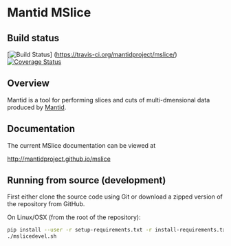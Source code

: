 # Mantid MSlice

## Build status
[![Build Status](https://travis-ci.org/mantidproject/mslice.svg?branch=master)] (https://travis-ci.org/mantidproject/mslice/)
[![Coverage Status](https://coveralls.io/repos/github/mantidproject/mslice/badge.svg?branch=master)](https://coveralls.io/github/mantidproject/mslice?branch=master)

## Overview

Mantid is a tool for performing slices and cuts of multi-dmensional data produced by
[Mantid](http://www.mantidproject.org).

## Documentation

The current MSlice documentation can be viewed at

http://mantidproject.github.io/mslice

## Running from source (development)

First either clone the source code using Git or download a zipped version of the repository from GitHub.

On Linux/OSX (from the root of the repository):

```sh
pip install --user -r setup-requirements.txt -r install-requirements.txt -r test-requirements.txt
./mslicedevel.sh
```
